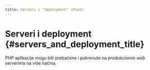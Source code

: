 ```yaml
---
title: Serveri i "deployment" (PaaS)
---
```


# Serveri i deployment {#servers_and_deployment_title}

PHP aplikacije mogu biti prebačene i pokrenute na produkcionim _web_ serverima na više načina.
